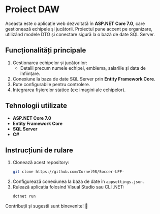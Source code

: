 
# Proiect DAW  

Aceasta este o aplicație web dezvoltată în **ASP.NET Core 7.0**, care gestionează echipele și jucătorii. Proiectul pune accent pe organizare, utilizând modele DTO și conectare sigură la o bază de date SQL Server.

## Funcționalități principale  
1. Gestionarea echipelor și jucătorilor:  
   - Detalii precum numele echipei, emblema, salariile și data de înființare.  
2. Conexiune la baza de date SQL Server prin **Entity Framework Core**.  
3. Rute configurabile pentru controlere.  
4. Integrarea fișierelor statice (ex: imagini ale echipelor).  

## Tehnologii utilizate  
- **ASP.NET Core 7.0**  
- **Entity Framework Core**  
- **SQL Server**  
- **C#**  

## Instrucțiuni de rulare  
1. Clonează acest repository:  
   ```bash
   git clone https://github.com/Cornel98/Soccer-LPF-
   ```  
2. Configurează conexiunea la baza de date în `appsettings.json`.  
3. Rulează aplicația folosind Visual Studio sau CLI .NET:  
   ```bash
   dotnet run
   ```  

Contribuții și sugestii sunt binevenite! 🎉
